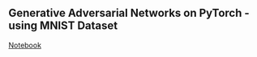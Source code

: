 ## Generative Adversarial Networks on PyTorch - using MNIST Dataset
[Notebook](https://github.com/Jayanth2209/PyTorch_Learning/blob/main/GAN/GAN_MNIST.ipynb)
